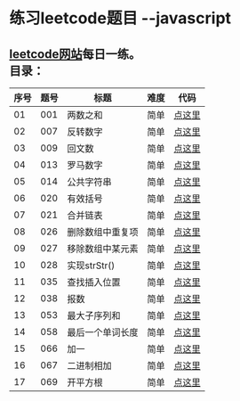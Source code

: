 练习leetcode题目 --javascript
==== 
[leetcode网站](https://leetcode.com/)每日一练。
  <br>
目录：
----
|序号| 题号 | 标题 | 难度 | 代码 |
|---| ---- | --- |---- | ---- |
| 01| 001 | 两数之和 | 简单 | [点这里](https://github.com/monkey-yu/leetcode-for-javascript/blob/master/Code/leetcode-001.js) |
| 02| 007 | 反转数字 | 简单 | [点这里](https://github.com/monkey-yu/leetcode-for-javascript/blob/master/Code/leetcode-007.js) |
|03| 009 | 回文数 | 简单 | [点这里](https://github.com/monkey-yu/leetcode-for-javascript/blob/master/Code/leetcode-009.js) |
|04| 013 | 罗马数字 | 简单 | [点这里](https://github.com/monkey-yu/leetcode-for-javascript/blob/master/Code/leetcode-013.js) |
|05| 014 | 公共字符串 | 简单 | [点这里](https://github.com/monkey-yu/leetcode-for-javascript/blob/master/Code/leetcode-014.js) |
|06| 020 | 有效括号 | 简单 | [点这里](https://github.com/monkey-yu/leetcode-for-javascript/blob/master/Code/leetcode-020.js) |
|07| 021 | 合并链表 | 简单 | [点这里](https://github.com/monkey-yu/leetcode-for-javascript/blob/master/Code/leetcode-021.js) |
|08| 026 | 删除数组中重复项 | 简单 | [点这里](https://github.com/monkey-yu/leetcode-for-javascript/blob/master/Code/leetcode-026.js) |
|09| 027 | 移除数组中某元素 | 简单 | [点这里](https://github.com/monkey-yu/leetcode-for-javascript/blob/master/Code/leetcode-027.js) |
|10| 028 | 实现strStr() | 简单 | [点这里](https://github.com/monkey-yu/leetcode-for-javascript/blob/master/Code/leetcode-028.js) |
|11| 035 | 查找插入位置 | 简单 | [点这里](https://github.com/monkey-yu/leetcode-for-javascript/blob/master/Code/leetcode-035.js) |
|12| 038 | 报数 | 简单 | [点这里](https://github.com/monkey-yu/leetcode-for-javascript/blob/master/Code/leetcode-038.js) |
|13| 053 | 最大子序列和 | 简单 | [点这里](https://github.com/monkey-yu/leetcode-for-javascript/blob/master/Code/leetcode-053.js) |
|14| 058 | 最后一个单词长度 | 简单 | [点这里](https://github.com/monkey-yu/leetcode-for-javascript/blob/master/Code/leetcode-058.js) |
|15| 066 | 加一 | 简单 | [点这里](https://github.com/monkey-yu/leetcode-for-javascript/blob/master/Code/leetcode-066.js) |
|16| 067 | 二进制相加 | 简单 | [点这里](https://github.com/monkey-yu/leetcode-for-javascript/blob/master/Code/leetcode-067.js) |
|17| 069 | 开平方根 | 简单 | [点这里](https://github.com/monkey-yu/leetcode-for-javascript/blob/master/Code/leetcode-069.js) |
